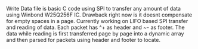 Write Data file is basic C code using SPI to transfer any amount of data using Winbond W25Q256F IC. Drawback right now is it doesnt compensate for empty spaces in a page. 
Currently working on LIFO based SPI transfer and reading of data. Each packet has ^+ as header and ~- as footer. The data while reading is first transferred page by page into a dynamic array and then parsed for packets using header and footer to locate.
